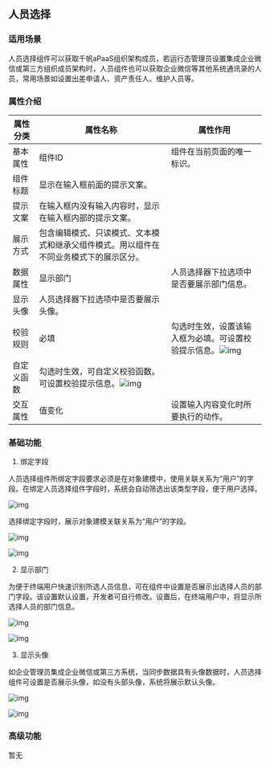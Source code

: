 ## **人员选择**

### **适用场景**

人员选择组件可以获取千帆aPaaS组织架构成员，若运行态管理员设置集成企业微信或第三方组织成员架构时，人员组件也可以获取企业微信等其他系统通讯录的人员，常用场景如设置出差申请人、资产责任人、维护人员等。

### **属性介绍**





| 属性分类   | 属性名称                                                     | 属性作用                                                     |
| ---------- | ------------------------------------------------------------ | ------------------------------------------------------------ |
| 基本属性   | 组件ID                                                       | 组件在当前页面的唯一标识。                                   |
| 组件标题   | 显示在输入框前面的提示文案。                                 |                                                              |
| 提示文案   | 在输入框内没有输入内容时，显示在输入框内部的提示文案。       |                                                              |
| 展示方式   | 包含编辑模式、只读模式、文本模式和继承父组件模式。用以组件在不同业务模式下的展示区分。 |                                                              |
| 数据属性   | 显示部门                                                     | 人员选择器下拉选项中是否要展示部门信息。                     |
| 显示头像   | 人员选择器下拉选项中是否要展示头像。                         |                                                              |
| 校验规则   | 必填                                                         | 勾选时生效，设置该输入框为必填。可设置校验提示信息。![img](https://main.qcloudimg.com/raw/1c6500335ee4cd1ca40c226a2a1bf0c8.png) |
| 自定义函数 | 勾选时生效，可自定义校验函数。可设置校验提示信息。![img](https://main.qcloudimg.com/raw/8297471e5d3e9517e6ebad605d955be1.png) |                                                              |
| 交互属性   | 值变化                                                       | 设置输入内容变化时所要执行的动作。                           |





### **基础功能**

1. 绑定字段

人员选择组件所绑定字段要求必须是在对象建模中，使用关联关系为“用户”的字段。在绑定人员选择组件字段时，系统会自动筛选出该类型字段，便于用户选择。

![img](https://main.qcloudimg.com/raw/0502a3b7c7dbfe05d188c6d2d10256bb.png)

选择绑定字段时，展示对象建模关联关系为“用户”的字段。

![img](https://main.qcloudimg.com/raw/4eac7207c8a9d4828680e37c6586983e.png)

![img](https://main.qcloudimg.com/raw/a72559636d2811187c90bcaf4d579093.png)



2. 显示部门

为便于终端用户快速识别所选人员信息，可在组件中设置是否展示出选择人员的部门字段。该设置默认设置，开发者可自行修改。设置后，在终端用户中，将显示所选择人员的部门信息。

![img](https://main.qcloudimg.com/raw/4ffafb8ed0189fe45cbbcb723e83a28e.png)

![img](https://main.qcloudimg.com/raw/ed760a256363b9bd63f16c9df7ccf456.png)



3. 显示头像

如企业管理员集成企业微信或第三方系统，当同步数据具有头像数据时，人员选择组件可设置是否展示头像，如没有头部头像，系统将展示默认头像。

![img](https://main.qcloudimg.com/raw/c6b7acad955ce68578da877a89f08236.png)

![img](https://main.qcloudimg.com/raw/a92a784b68748854cfd456773a773e3a.png)



### **高级功能**

暂无